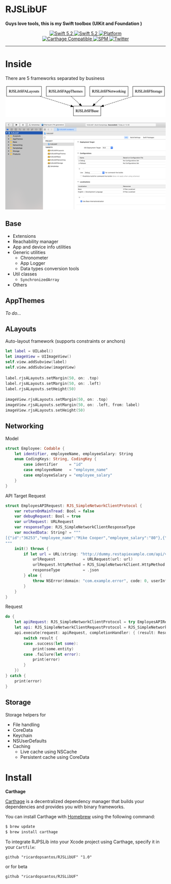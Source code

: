 # RJSLibUF

__Guys love tools, this is my Swift toolbox (UIKit and Foundation )__

<p align="center">
   <a href="https://developer.apple.com/swift/">
      <img src="https://img.shields.io/badge/Swift-5.2-orange.svg?style=flat" alt="Swift 5.2">
   </a>
    <a href="https://developer.apple.com/swift/">
      <img src="https://img.shields.io/badge/Xcode-12.0.1-blue.svg" alt="Swift 5.2">
   </a>
   <a href="">
      <img src="https://img.shields.io/cocoapods/p/ValidatedPropertyKit.svg?style=flat" alt="Platform">
   </a>
   <br/>
   <a href="https://github.com/Carthage/Carthage">
      <img src="https://img.shields.io/badge/Carthage-compatible-4BC51D.svg?style=flat" alt="Carthage Compatible">
   </a>
   <a href="https://github.com/apple/swift-package-manager">
      <img src="https://img.shields.io/badge/Swift%20Package%20Manager-compatible-brightgreen.svg" alt="SPM">
   </a>
   <a href="https://twitter.com/ricardo_psantos/">
      <img src="https://img.shields.io/badge/Twitter-@ricardo_psantos-blue.svg?style=flat" alt="Twitter">
   </a>
</p>

---
# Inside

There are 5 frameworks separated by business 

![Preview](AuxiliarDocs/Graph.png)

![Preview](AuxiliarDocs/readme_2.png)

## Base

* Extensions
* Reachability manager
* App and device info utilities
* Generic utilities 
   * Chronometer
   * App Logger
   * Data types conversion tools
* Util classes
   * `SynchronizedArray`
* Others

## AppThemes

_To do..._

## ALayouts

Auto-layout framework (supports constraints or anchors)

```swift
let label = UILabel()
let imageView = UIImageView()
self.view.addSubview(label)
self.view.addSubview(imageView)

label.rjsALayouts.setMargin(50, on: .top)
label.rjsALayouts.setMargin(50, on: .left)
label.rjsALayouts.setHeight(50)

imageView.rjsALayouts.setMargin(50, on: .top)
imageView.rjsALayouts.setMargin(50, on: .left, from: label)
imageView.rjsALayouts.setHeight(50)
```

## Networking

Model

```swift
struct Employee: Codable {
    let identifier, employeeName, employeeSalary: String
    enum CodingKeys: String, CodingKey {
        case identifier     = "id"
        case employeeName   = "employee_name"
        case employeeSalary = "employee_salary"
    }
}
```

API Target Request
```swift
struct EmployesAPIRequest: RJS_SimpleNetworkClientProtocol {
    var returnOnMainTread: Bool = false
    var debugRequest: Bool = true
    var urlRequest: URLRequest
    var responseType: RJS_SimpleNetworkClientResponseType
    var mockedData: String? = """
[{"id":"36253","employee_name":"Mike Cooper","employee_salary":"80"},{"id":"36255","employee_name":"Eldon","employee_salary":"9452"}]
"""
    init() throws {
        if let url = URL(string: "http://dummy.restapiexample.com/api/v1/employees") {
            urlRequest            = URLRequest(url: url)
            urlRequest.httpMethod = RJS_SimpleNetworkClient.HttpMethod.get.rawValue
            responseType          = .json
        } else {
            throw NSError(domain: "com.example.error", code: 0, userInfo: nil)
        }
    }
}
```

Request

```swift
do {
    let apiRequest: RJS_SimpleNetworkClientProtocol = try EmployesAPIRequest()
    let api: RJS_SimpleNetworkClientRequestProtocol = RJS_SimpleNetworkClient()
    api.execute(request: apiRequest, completionHandler: { (result: Result<RJS_SimpleNetworkClientResponse<[Employee]>>) in
        switch result {
        case .success(let some):
            print(some.entity)
        case .failure(let error):
            print(error)
        }
    })
} catch {
    print(error)
}
```

## Storage

Storage helpers for

* File handling
* CoreData
* Keychain
* NSUserDefaults
* Caching 
   * Live cache using NSCache
   * Persistent cache using CoreData

# Install

**Carthage**

[Carthage](https://github.com/Carthage/Carthage) is a decentralized dependency manager that builds your dependencies and provides you with binary frameworks.

You can install Carthage with [Homebrew](http://brew.sh/) using the following command:

```bash
$ brew update
$ brew install carthage
```

To integrate RJPSLib into your Xcode project using Carthage, specify it in your `Cartfile`:

```ogdl
github "ricardopsantos/RJSLibUF" "1.0"
```

or for beta

```ogdl
github "ricardopsantos/RJSLibUF"
```



